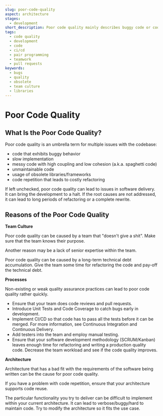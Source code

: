 ```yaml
---
slug: poor-code-quality
aspect: architecture
stages:
  - development
short_description: Poor code quality mainly describes buggy code or code with high coupling and low cohesion that is difficult to maintain. Poor code quality can also lead to frequent code repetition or suspiciously slow implementation.
tags:
  - code quality
  - development
  - code
  - ci/cd
  - pair programming
  - teamwork
  - pull requests
keywords:
  - bugs
  - quality
  - obsolete
  - team culture
  - libraries
---
```


# Poor Code Quality

## What Is the Poor Code Quality?

Poor code quality is an umbrella term for multiple issues with the codebase:

- code that exhibits buggy behavior
- slow implementation
- messy code with high coupling and low cohesion (a.k.a. spaghetti code)
- unmaintainable code
- usage of obsolete libraries/frameworks
- code repetition that leads to costly refactoring

If left unchecked, poor code quality can lead to issues in software delivery. It can bring the development to a halt. If the root causes are not addressed, it can lead to long periods of refactoring or a complete rewrite.

## Reasons of the Poor Code Quality

**Team Culture**

Poor code quality can be caused by a team that "doesn't give a shit". Make sure that the team knows their purpose.

Another reason may be a lack of senior expertise within the team.

Poor code quality can be caused by a long-term technical debt accumulation. Give the team some time for refactoring the code and pay-off the technical debt.

**Processes**

Non-existing or weak quality assurance practices can lead to poor code quality rather quickly.

- Ensure that your team does code reviews and pull requests.
- Introduce Unit Tests and Code Coverage to catch bugs early in development.
- Implement CI/CD so that code has to pass all the tests before it can be merged. For more information, see Continuous Integration and Continuous Delivery.
- Add testers into the team and employ manual testing.
- Ensure that your software development methodology (SCRUM/Kanban) leaves enough time for refactoring and writing a production quality code. Decrease the team workload and see if the code quality improves.

**Architecture**

Architecture that has a bad fit with the requirements of the software being written can be the cause for poor code quality.

If you have a problem with code repetition, ensure that your architecture supports code reuse.

The particular functionality you try to deliver can be difficult to implement within your current architecture. It can lead to verbose/buggy/hard to maintain code. Try to modify the architecture so it fits the use case.
